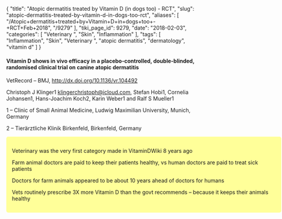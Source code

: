 {
    "title": "Atopic dermatitis treated by Vitamin D (in dogs too) - RCT",
    "slug": "atopic-dermatitis-treated-by-vitamin-d-in-dogs-too-rct",
    "aliases": [
        "/Atopic+dermatitis+treated+by+Vitamin+D+in+dogs+too+-+RCT+Feb+2018",
        "/9279"
    ],
    "tiki_page_id": 9279,
    "date": "2018-02-03",
    "categories": [
        "Veterinary ",
        "Skin",
        "Inflammation"
    ],
    "tags": [
        "Inflammation",
        "Skin",
        "Veterinary ",
        "atopic dermatitis",
        "dermatology",
        "vitamin d"
    ]
}


#### Vitamin D shows in vivo efficacy in a placebo-controlled, double-blinded, randomised clinical trial on canine atopic dermatitis

VetRecord – BMJ, http://dx.doi.org/10.1136/vr.104492

Christoph J Klinger1 klingerchristoph@icloud.com, Stefan Hobi1, Cornelia Johansen1, Hans-Joachim Koch2, Karin Weber1 and Ralf S Mueller1

1 – Clinic of Small Animal Medicine, Ludwig Maximilian University, Munich, Germany

2 – Tierärztliche Klinik Birkenfeld, Birkenfeld, Germany

<div class="border" style="background-color:#FF9;padding:15px;margin:10px 0;border-radius:5px;width:700px">

Veterinary was the very first category made in VitaminDWiki 8 years ago

Farm animal  doctors are paid to keep their patients healthy, vs  human doctors are paid to treat sick patients

Doctors for farm animals appeared to be about 10 years ahead of doctors for humans

Vets routinely prescribe 3X more Vitamin D than the govt recommends – because it keeps their animals healthy